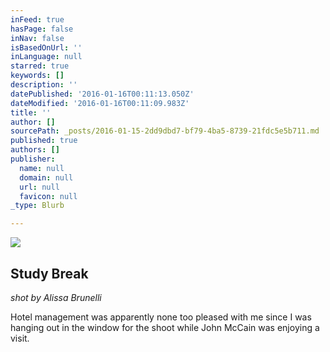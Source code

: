 ```yaml
---
inFeed: true
hasPage: false
inNav: false
isBasedOnUrl: ''
inLanguage: null
starred: true
keywords: []
description: ''
datePublished: '2016-01-16T00:11:13.050Z'
dateModified: '2016-01-16T00:11:09.983Z'
title: ''
author: []
sourcePath: _posts/2016-01-15-2dd9dbd7-bf79-4ba5-8739-21fdc5e5b711.md
published: true
authors: []
publisher:
  name: null
  domain: null
  url: null
  favicon: null
_type: Blurb

---
```

![](https://s3-us-west-2.amazonaws.com/the-grid-img/p/93018385a7c1e892e664eb7d96ebe900cab79a66.jpg)

## Study Break

_shot by Alissa Brunelli_

Hotel management was apparently none too pleased with me since I was hanging out in the window for the shoot while John McCain was enjoying a visit.